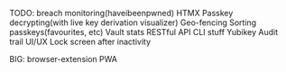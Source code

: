 TODO:
    breach monitoring(haveibeenpwned)
    HTMX Passkey decrypting(with live key derivation visualizer)
    Geo-fencing
    Sorting passkeys(favourites, etc)
    Vault stats
    RESTful API
    CLI stuff
    Yubikey
    Audit trail
    UI/UX
    Lock screen after inactivity


BIG:
    browser-extension
    PWA